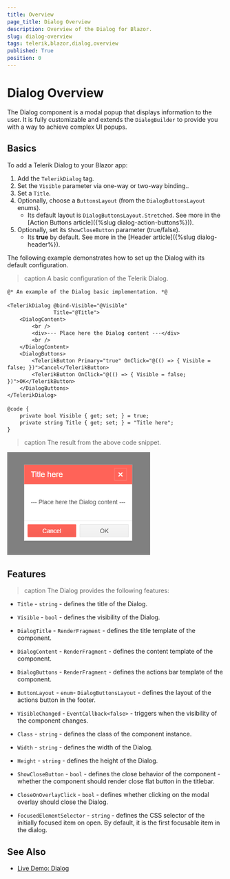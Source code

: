 ```yaml
---
title: Overview
page_title: Dialog Overview
description: Overview of the Dialog for Blazor.
slug: dialog-overview
tags: telerik,blazor,dialog,overview
published: True
position: 0
---
```


# Dialog Overview

The Dialog component is a modal popup that displays information to the user. It is fully customizable and extends the `DialogBuilder` to provide you with a way to achieve complex UI popups.

## Basics

To add a Telerik Dialog to your Blazor app:

1. Add the `TelerikDialog` tag.
1. Set the `Visible` parameter via one-way or two-way binding..
1. Set a `Title`.
1. Optionally, choose a `ButtonsLayout` (from the `DialogButtonsLayout` enums).
    * Its default layout is `DialogButtonsLayout.Stretched`. See more in the [Action Buttons article]({%slug  dialog-action-buttons%})).
1. Optionally, set its `ShowCloseButton` parameter (true/false).
    * Its **true** by default. See more in the [Header article]({%slug  dialog-header%}).

The following example demonstrates how to set up the Dialog with its default configuration.

>caption A basic configuration of the Telerik Dialog.

````CSHTML
@* An example of the Dialog basic implementation. *@

<TelerikDialog @bind-Visible="@Visible"
               Title="@Title">
    <DialogContent>
        <br />
        <div>--- Place here the Dialog content ---</div>
        <br />
    </DialogContent>
    <DialogButtons>
        <TelerikButton Primary="true" OnClick="@(() => { Visible = false; })">Cancel</TelerikButton>
        <TelerikButton OnClick="@(() => { Visible = false; })">OK</TelerikButton>
    </DialogButtons>
</TelerikDialog>

@code {
    private bool Visible { get; set; } = true;
    private string Title { get; set; } = "Title here";
}
````

>caption The result from the above code snippet.

![](images/dialog-basic-overview.png)

## Features

>caption The Dialog provides the following features:

* `Title` - `string` - defines the title of the Dialog.

* `Visible` - `bool` - defines the visibility of the Dialog.

* `DialogTitle` - `RenderFragment` - defines the title template of the component.

* `DialogContent` - `RenderFragment` - defines the content template of the component.

* `DialogButtons` - `RenderFragment` - defines the actions bar template of the component.

* `ButtonLayout` - `enum`- `DialogButtonsLayout` - defines the layout of the actions button in the footer.

* `VisibleChanged` - `EventCallback<false>` - triggers when the visibility of the component changes.

* `Class` - `string` - defines the class of the component instance.

* `Width` - `string` - defines the width of the Dialog.

* `Height` - `string` - defines the height of the Dialog.

* `ShowCloseButton` - `bool` - defines the close behavior of the component - whether the component should render close flat button in the titlebar.

* `CloseOnOverlayClick` - `bool` - defines whether clicking on the modal overlay should close the Dialog.

* `FocusedElementSelector` - `string` - defines the CSS selector of the initially focused item on open. By default, it is the first focusable item in the dialog.

## See Also

  * [Live Demo: Dialog](https://demos.telerik.com/blazor-ui/dialog/overview)
